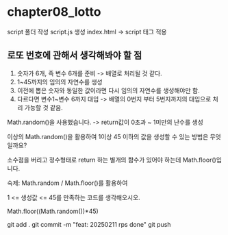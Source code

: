 # chapter08_lotto

script 폴더 작성
script.js 생성
index.html -> script 태그 적용

## 로또 번호에 관해서 생각해봐야 할 점
1. 숫자가 6개, 즉 변수 6개를 준비 -> 배열로 처리될 것 같다. 
2. 1~45까지의 임의의 자연수를 생성
3. 이전에 뽑은 숫자와 동일한 값이라면 다시 임의의 자연수를 생성해야만 함.
4. 다르다면 변수1~변수 6까지 대입 -> 배열의 0번지 부터 5번지까지의 대입으로 처리 가능할 것 같음. 

Math.random()을 사용했습니다. -> return값이 0초과 ~ 1미만의 난수를 생성

이상의 Math.random()을 활용하여 1이상 45 이하의 값을 생성할 수 있는 방법은 무엇일까요?

소수점을 버리고 정수형태로 return 하는 별개의 함수가 있어야 하는데 
Math.floor()입니다. 

숙제: Math.random / Math.floor()를 활용하여 

1 <= 생성값 <= 45를 만족하는 코드를 생각해오시오. 

Math.floor((Math.random())*45)

git add .
git commit -m "feat: 20250211 rps done"
git push

